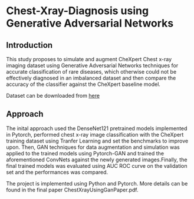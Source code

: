 # Chest-Xray-Diagnosis using Generative Adversarial Networks

## Introduction

This study proposes to simulate and augment CheXpert Chest x-ray imaging dataset using Generative Adversarial Networks techniques
for accurate classification of rare diseases, which otherwise could not be effectively diagnosed in an imbalanced
dataset and then compare the accuracy of the classifier against the CheXpert baseline model.

Dataset can be downloaded from [here](https://stanfordmlgroup.github.io/competitions/chexpert/)

## Approach

The inital approach used the DenseNet121 pretrained models implemented in Pytorch, performed chest x-ray image classification with the CheXpert training dataset using Tranfer Learning and set the benchmarks to improve upon. Then, GAN techniques for data augmentation
and simulation was applied to the trained models using Pytorch-GAN and trained the aforementioned ConvNets against the newly generated images.Finally, the final trained models was evaluated using AUC ROC curve on the validation set and the performances was compared.

The project is implemented using Python and Pytorch. More details can be found in the final paper ChestXrayUsingGanPaper.pdf.

